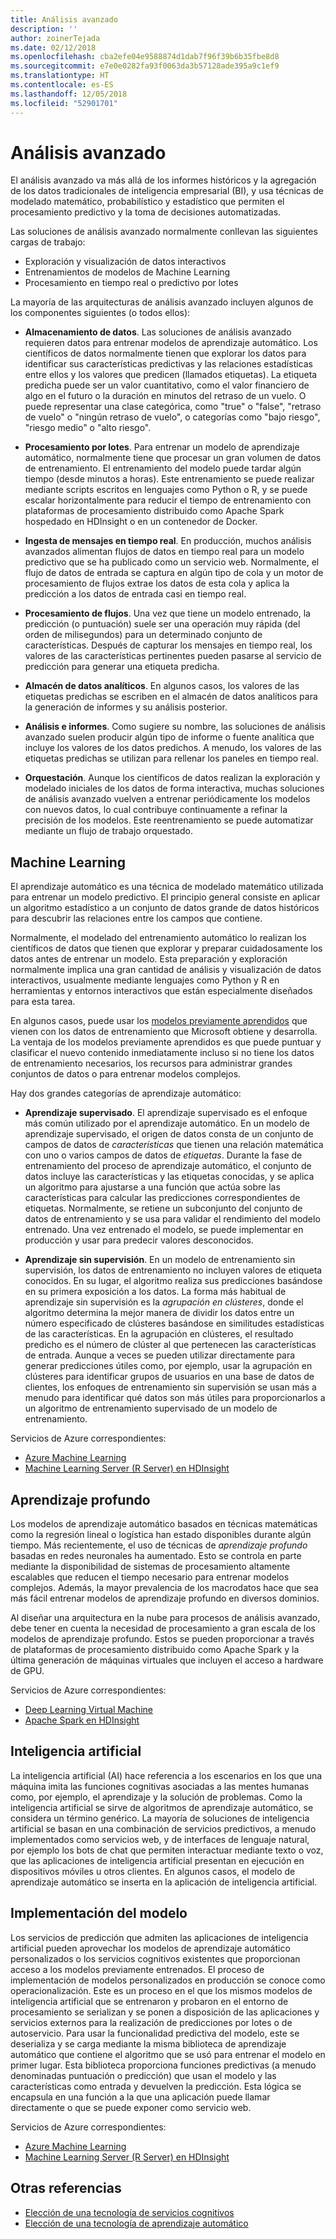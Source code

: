 ```yaml
---
title: Análisis avanzado
description: ''
author: zoinerTejada
ms.date: 02/12/2018
ms.openlocfilehash: cba2efe04e9588874d1dab7f96f39b6b35fbe8d8
ms.sourcegitcommit: e7e0e0282fa93f0063da3b57128ade395a9c1ef9
ms.translationtype: HT
ms.contentlocale: es-ES
ms.lasthandoff: 12/05/2018
ms.locfileid: "52901701"
---
```

# <a name="advanced-analytics"></a>Análisis avanzado

El análisis avanzado va más allá de los informes históricos y la agregación de los datos tradicionales de inteligencia empresarial (BI), y usa técnicas de modelado matemático, probabilístico y estadístico que permiten el procesamiento predictivo y la toma de decisiones automatizadas.

Las soluciones de análisis avanzado normalmente conllevan las siguientes cargas de trabajo:

* Exploración y visualización de datos interactivos
* Entrenamientos de modelos de Machine Learning
* Procesamiento en tiempo real o predictivo por lotes

La mayoría de las arquitecturas de análisis avanzado incluyen algunos de los componentes siguientes (o todos ellos):

* **Almacenamiento de datos**. Las soluciones de análisis avanzado requieren datos para entrenar modelos de aprendizaje automático. Los científicos de datos normalmente tienen que explorar los datos para identificar sus características predictivas y las relaciones estadísticas entre ellos y los valores que predicen (llamados etiquetas). La etiqueta predicha puede ser un valor cuantitativo, como el valor financiero de algo en el futuro o la duración en minutos del retraso de un vuelo. O puede representar una clase categórica, como "true" o "false", "retraso de vuelo" o "ningún retraso de vuelo", o categorías como "bajo riesgo", "riesgo medio" o "alto riesgo".

* **Procesamiento por lotes**. Para entrenar un modelo de aprendizaje automático, normalmente tiene que procesar un gran volumen de datos de entrenamiento. El entrenamiento del modelo puede tardar algún tiempo (desde minutos a horas). Este entrenamiento se puede realizar mediante scripts escritos en lenguajes como Python o R, y se puede escalar horizontalmente para reducir el tiempo de entrenamiento con plataformas de procesamiento distribuido como Apache Spark hospedado en HDInsight o en un contenedor de Docker.

* **Ingesta de mensajes en tiempo real**. En producción, muchos análisis avanzados alimentan flujos de datos en tiempo real para un modelo predictivo que se ha publicado como un servicio web. Normalmente, el flujo de datos de entrada se captura en algún tipo de cola y un motor de procesamiento de flujos extrae los datos de esta cola y aplica la predicción a los datos de entrada casi en tiempo real.  

* **Procesamiento de flujos**. Una vez que tiene un modelo entrenado, la predicción (o puntuación) suele ser una operación muy rápida (del orden de milisegundos) para un determinado conjunto de características. Después de capturar los mensajes en tiempo real, los valores de las características pertinentes pueden pasarse al servicio de predicción para generar una etiqueta predicha.

* **Almacén de datos analíticos**. En algunos casos, los valores de las etiquetas predichas se escriben en el almacén de datos analíticos para la generación de informes y su análisis posterior.

* **Análisis e informes**. Como sugiere su nombre, las soluciones de análisis avanzado suelen producir algún tipo de informe o fuente analítica que incluye los valores de los datos predichos. A menudo, los valores de las etiquetas predichas se utilizan para rellenar los paneles en tiempo real.

* **Orquestación**. Aunque los científicos de datos realizan la exploración y modelado iniciales de los datos de forma interactiva, muchas soluciones de análisis avanzado vuelven a entrenar periódicamente los modelos con nuevos datos, lo cual contribuye continuamente a refinar la precisión de los modelos. Este reentrenamiento se puede automatizar mediante un flujo de trabajo orquestado.

## <a name="machine-learning"></a>Machine Learning
El aprendizaje automático es una técnica de modelado matemático utilizada para entrenar un modelo predictivo. El principio general consiste en aplicar un algoritmo estadístico a un conjunto de datos grande de datos históricos para descubrir las relaciones entre los campos que contiene.

Normalmente, el modelado del entrenamiento automático lo realizan los científicos de datos que tienen que explorar y preparar cuidadosamente los datos antes de entrenar un modelo. Esta preparación y exploración normalmente implica una gran cantidad de análisis y visualización de datos interactivos, usualmente mediante lenguajes como Python y R en herramientas y entornos interactivos que están especialmente diseñados para esta tarea.

En algunos casos, puede usar los [modelos previamente aprendidos](/machine-learning-server/install/microsoftml-install-pretrained-models) que vienen con los datos de entrenamiento que Microsoft obtiene y desarrolla. La ventaja de los modelos previamente aprendidos es que puede puntuar y clasificar el nuevo contenido inmediatamente incluso si no tiene los datos de entrenamiento necesarios, los recursos para administrar grandes conjuntos de datos o para entrenar modelos complejos.

Hay dos grandes categorías de aprendizaje automático:

* **Aprendizaje supervisado**. El aprendizaje supervisado es el enfoque más común utilizado por el aprendizaje automático. En un modelo de aprendizaje supervisado, el origen de datos consta de un conjunto de campos de datos de *características* que tienen una relación matemática con uno o varios campos de datos de *etiquetas*. Durante la fase de entrenamiento del proceso de aprendizaje automático, el conjunto de datos incluye las características y las etiquetas conocidas, y se aplica un algoritmo para ajustarse a una función que actúa sobre las características para calcular las predicciones correspondientes de etiquetas. Normalmente, se retiene un subconjunto del conjunto de datos de entrenamiento y se usa para validar el rendimiento del modelo entrenado. Una vez entrenado el modelo, se puede implementar en producción y usar para predecir valores desconocidos. 

* **Aprendizaje sin supervisión**. En un modelo de entrenamiento sin supervisión, los datos de entrenamiento no incluyen valores de etiqueta conocidos. En su lugar, el algoritmo realiza sus predicciones basándose en su primera exposición a los datos. La forma más habitual de aprendizaje sin supervisión es la *agrupación en clústeres*, donde el algoritmo determina la mejor manera de dividir los datos entre un número especificado de clústeres basándose en similitudes estadísticas de las características. En la agrupación en clústeres, el resultado predicho es el número de clúster al que pertenecen las características de entrada. Aunque a veces se pueden utilizar directamente para generar predicciones útiles como, por ejemplo, usar la agrupación en clústeres para identificar grupos de usuarios en una base de datos de clientes, los enfoques de entrenamiento sin supervisión se usan más a menudo para identificar qué datos son más útiles para proporcionarlos a un algoritmo de entrenamiento supervisado de un modelo de entrenamiento.

Servicios de Azure correspondientes:

- [Azure Machine Learning](/azure/machine-learning/)
- [Machine Learning Server (R Server) en HDInsight](/azure/hdinsight/r-server/r-server-overview)

## <a name="deep-learning"></a>Aprendizaje profundo

Los modelos de aprendizaje automático basados en técnicas matemáticas como la regresión lineal o logística han estado disponibles durante algún tiempo. Más recientemente, el uso de técnicas de *aprendizaje profundo* basadas en redes neuronales ha aumentado. Esto se controla en parte mediante la disponibilidad de sistemas de procesamiento altamente escalables que reducen el tiempo necesario para entrenar modelos complejos. Además, la mayor prevalencia de los macrodatos hace que sea más fácil entrenar modelos de aprendizaje profundo en diversos dominios.

Al diseñar una arquitectura en la nube para procesos de análisis avanzado, debe tener en cuenta la necesidad de procesamiento a gran escala de los modelos de aprendizaje profundo. Estos se pueden proporcionar a través de plataformas de procesamiento distribuido como Apache Spark y la última generación de máquinas virtuales que incluyen el acceso a hardware de GPU.

Servicios de Azure correspondientes:

- [Deep Learning Virtual Machine](/azure/machine-learning/data-science-virtual-machine/deep-learning-dsvm-overview)
- [Apache Spark en HDInsight](/azure/hdinsight/spark/apache-spark-overview)

## <a name="artificial-intelligence"></a>Inteligencia artificial

La inteligencia artificial (AI) hace referencia a los escenarios en los que una máquina imita las funciones cognitivas asociadas a las mentes humanas como, por ejemplo, el aprendizaje y la solución de problemas. Como la inteligencia artificial se sirve de algoritmos de aprendizaje automático, se considera un término genérico. La mayoría de soluciones de inteligencia artificial se basan en una combinación de servicios predictivos, a menudo implementados como servicios web, y de interfaces de lenguaje natural, por ejemplo los bots de chat que permiten interactuar mediante texto o voz, que las aplicaciones de inteligencia artificial presentan en ejecución en dispositivos móviles u otros clientes. En algunos casos, el modelo de aprendizaje automático se inserta en la aplicación de inteligencia artificial. 

## <a name="model-deployment"></a>Implementación del modelo

Los servicios de predicción que admiten las aplicaciones de inteligencia artificial pueden aprovechar los modelos de aprendizaje automático personalizados o los servicios cognitivos existentes que proporcionan acceso a los modelos previamente entrenados. El proceso de implementación de modelos personalizados en producción se conoce como operacionalización. Este es un proceso en el que los mismos modelos de inteligencia artificial que se entrenaron y probaron en el entorno de procesamiento se serializan y se ponen a disposición de las aplicaciones y servicios externos para la realización de predicciones por lotes o de autoservicio. Para usar la funcionalidad predictiva del modelo, este se deserializa y se carga mediante la misma biblioteca de aprendizaje automático que contiene el algoritmo que se usó para entrenar el modelo en primer lugar. Esta biblioteca proporciona funciones predictivas (a menudo denominadas puntuación o predicción) que usan el modelo y las características como entrada y devuelven la predicción. Esta lógica se encapsula en una función a la que una aplicación puede llamar directamente o que se puede exponer como servicio web. 

Servicios de Azure correspondientes:

- [Azure Machine Learning](/azure/machine-learning/)
- [Machine Learning Server (R Server) en HDInsight](/azure/hdinsight/r-server/r-server-overview)


## <a name="see-also"></a>Otras referencias

- [Elección de una tecnología de servicios cognitivos](../technology-choices/cognitive-services.md)
- [Elección de una tecnología de aprendizaje automático](../technology-choices/data-science-and-machine-learning.md)
